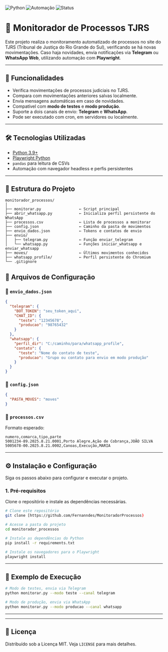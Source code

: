 ![Python](https://img.shields.io/badge/python-3.9%2B-blue)
![Automação](https://img.shields.io/badge/automação-playwright-green)
![Status](https://img.shields.io/badge/status-em%20desenvolvimento-yellow)

# 📌 Monitorador de Processos TJRS

Este projeto realiza o monitoramento automatizado de processos no site do TJRS (Tribunal de Justiça do Rio Grande do Sul), verificando se há novas movimentações. Caso haja novidades, envia notificações via **Telegram** ou **WhatsApp Web**, utilizando automação com **Playwright**.

---

## 🚀 Funcionalidades

- Verifica movimentações de processos judiciais no TJRS.
- Compara com movimentações anteriores salvas localmente.
- Envia mensagens automáticas em caso de novidades.
- Compatível com **modo de testes** e **modo produção**.
- Suporte a dois canais de envio: **Telegram** e **WhatsApp**.
- Pode ser executado com cron, em servidores ou localmente.

---

## 🛠️ Tecnologias Utilizadas

- [Python 3.9+](https://www.python.org/)
- [Playwright Python](https://playwright.dev/python/)
- `pandas` para leitura de CSVs
- Automação com navegador headless e perfis persistentes

---

## 📁 Estrutura do Projeto

```
monitorador_processos/
│
├── monitorar.py                 ← Script principal
├── abrir_whatsapp.py            ← Inicializa perfil persistente do WhatsApp
├── processos.csv                ← Lista de processos a monitorar
├── config.json                  ← Caminho da pasta de movimentos
├── envio_dados.json             ← Tokens e contatos de envio
├── envio/
│   ├── telegram.py              ← Função enviar_telegram
│   └── whatsapp.py              ← Funções iniciar_whatsapp e enviar_whatsapp
├── moves/                       ← Últimos movimentos conhecidos
├── whatsapp_profile/            ← Perfil persistente do Chromium
└── .gitignore
```

## 📝 Arquivos de Configuração

### 🔐 `envio_dados.json` 

```json
{
  "telegram": {
    "BOT_TOKEN": "seu_token_aqui",
    "CHAT_ID": {
      "teste": "12345678",
      "producao": "98765432"
    }
  },
  "whatsapp": {
    "perfil_dir": "C:/caminho/para/whatsapp_profile",
    "contato": {
      "teste": "Nome do contato de teste",
      "producao": "Grupo ou contato para envio em modo produção"
    }
  }
}
```

### 📂 `config.json`

```json
{
  "PASTA_MOVES": "moves"
}
```

### 📄 `processos.csv`

Formato esperado:

```csv
numero,comarca,tipo,parte
5001234-89.2025.8.21.0001,Porto Alegre,Ação de Cobrança,JOÃO SILVA
5005678-00.2025.8.21.0002,Canoas,Execução,MARIA
```

---
## ⚙️ Instalação e Configuração

Siga os passos abaixo para configurar e executar o projeto.

### 1. Pré-requisitos

Clone o repositório e instale as dependências necessárias.

```bash
# Clone este repositório
git clone [https://github.com/Fernanndes/MonitoradorProcessos)

# Acesse a pasta do projeto
cd monitorador_processos

# Instale as dependências do Python
pip install -r requirements.txt

# Instale os navegadores para o Playwright
playwright install
```

---

## 🧪 Exemplo de Execução

```bash
# Modo de testes, envia via Telegram
python monitorar.py --modo teste --canal telegram

# Modo de produção, envia via WhatsApp
python monitorar.py --modo producao --canal whatsapp
```

---
---

## 📌 Licença

Distribuído sob a Licença MIT. Veja `LICENSE` para mais detalhes.
